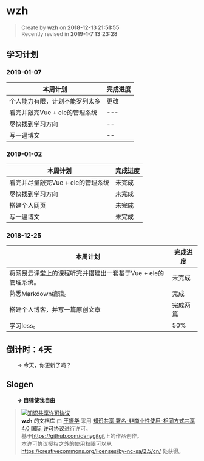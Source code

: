 wzh
===

> Create by **wzh** on **2018-12-13 21:51:55**  
> Recently revised in **2019-1-7 13:23:28**


## 学习计划
### 2019-01-07

本周计划  | 完成进度
--- | ---
个人能力有限，计划不能罗列太多| 更改
看完并敲完Vue + ele的管理系统| ---
尽快找到学习方向 | --
写一遍博文| --

### 2019-01-02
本周计划  | 完成进度
--- | ---
看完并尽量敲完Vue + ele的管理系统| 未完成
尽快找到学习方向 | 未完成
搭建个人网页 | 未完成
写一遍博文| 未完成

### 2018-12-25
本周计划  | 完成进度
--- | ---
将网易云课堂上的课程听完并搭建出一套基于Vue + ele的管理系统。| 未完成
熟悉Markdown编辑。 | 完成
搭建个人博客，并写一篇原创文章 | 完成两篇
学习less。| 50%

## 倒计时：4天

&emsp;&emsp;-> 今天，你更新了吗？

## Slogen

&emsp;&emsp;**-> 自律使我自由**

> <a rel="license" href="http://creativecommons.org/licenses/by-nc-sa/4.0/"><img alt="知识共享许可协议" style="border-width:0" src="https://i.creativecommons.org/l/by-nc-sa/4.0/88x31.png" /></a><br /><a xmlns:dct="http://purl.org/dc/terms/" property="dct:title">**wzh** 的文档库</a> 由 <a xmlns:cc="http://creativecommons.org/ns#" href="wzh" property="cc:attributionName" rel="cc:attributionURL">王振华</a> 采用 <a rel="license" href="http://creativecommons.org/licenses/by-nc-sa/4.0/">知识共享 署名-非商业性使用-相同方式共享 4.0 国际 许可协议</a>进行许可。<br />基于<a xmlns:dct="http://purl.org/dc/terms/" href="https://github.com/danygitgit" rel="dct:source">https://github.com/danygitgit</a>上的作品创作。<br />本许可协议授权之外的使用权限可以从 <a xmlns:cc="http://creativecommons.org/ns#" href="https://creativecommons.org/licenses/by-nc-sa/2.5/cn/" rel="cc:morePermissions">https://creativecommons.org/licenses/by-nc-sa/2.5/cn/</a> 处获得。